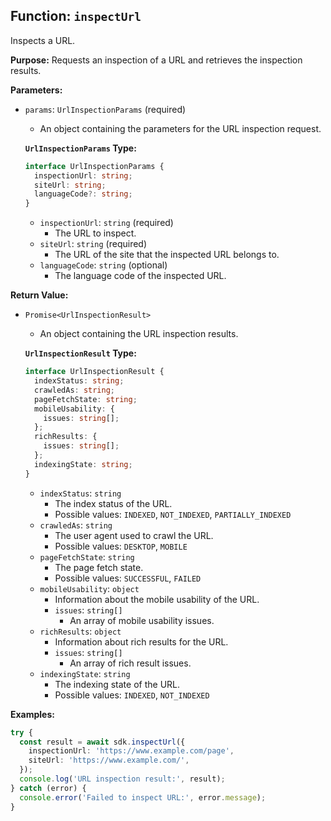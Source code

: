 ## Function: `inspectUrl`

Inspects a URL.

**Purpose:**
Requests an inspection of a URL and retrieves the inspection results.

**Parameters:**
- `params`: `UrlInspectionParams` (required)
  - An object containing the parameters for the URL inspection request.

  **`UrlInspectionParams` Type:**

  ```typescript
  interface UrlInspectionParams {
    inspectionUrl: string;
    siteUrl: string;
    languageCode?: string;
  }
  ```

  - `inspectionUrl`: `string` (required)
    - The URL to inspect.
  - `siteUrl`: `string` (required)
    - The URL of the site that the inspected URL belongs to.
  - `languageCode`: `string` (optional)
    - The language code of the inspected URL.

**Return Value:**
- `Promise<UrlInspectionResult>`
  - An object containing the URL inspection results.

  **`UrlInspectionResult` Type:**

  ```typescript
  interface UrlInspectionResult {
    indexStatus: string;
    crawledAs: string;
    pageFetchState: string;
    mobileUsability: {
      issues: string[];
    };
    richResults: {
      issues: string[];
    };
    indexingState: string;
  }
  ```

  - `indexStatus`: `string`
    - The index status of the URL.
    - Possible values: `INDEXED`, `NOT_INDEXED`, `PARTIALLY_INDEXED`
  - `crawledAs`: `string`
    - The user agent used to crawl the URL.
    - Possible values: `DESKTOP`, `MOBILE`
  - `pageFetchState`: `string`
    - The page fetch state.
    - Possible values: `SUCCESSFUL`, `FAILED`
  - `mobileUsability`: `object`
    - Information about the mobile usability of the URL.
    - `issues`: `string[]`
      - An array of mobile usability issues.
  - `richResults`: `object`
    - Information about rich results for the URL.
    - `issues`: `string[]`
      - An array of rich result issues.
  - `indexingState`: `string`
    - The indexing state of the URL.
    - Possible values: `INDEXED`, `NOT_INDEXED`

**Examples:**

```typescript
try {
  const result = await sdk.inspectUrl({
    inspectionUrl: 'https://www.example.com/page',
    siteUrl: 'https://www.example.com/',
  });
  console.log('URL inspection result:', result);
} catch (error) {
  console.error('Failed to inspect URL:', error.message);
}
```